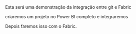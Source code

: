 Esta será uma demonstração da integração entre git e Fabric

criaremos um projeto no Power BI completo e integraremos

Depois faremos isso com o Fabric.